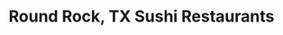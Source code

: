 ---
layout: city
title: Round Rock, TX Sushi Restaurants
permalink: /texas/round-rock/
stateAbbr: TX
stateName: Texas
cityName: Round Rock

---